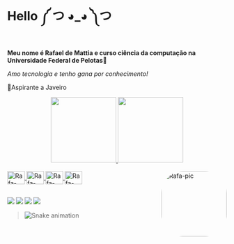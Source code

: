 # Hello    ༼ つ ◕_◕ ༽つ <p>
**Meu nome é Rafael de Mattia e curso ciência da computação na Universidade Federal de Pelotas📖<p>**
*Amo tecnologia e tenho gana por conhecimento!<p>*
🎈Aspirante a Javeiro<p>
<div align="center">
  <a href="https://github.com/rafamattia2">
  <img height="150em" src="https://github-readme-stats.vercel.app/api?username=rafamattia2&show_icons=true&theme=dark&include_all_commits=true&count_private=true%22/%3E"/>
  <img height="150em" src="https://github-readme-stats.vercel.app/api/top-langs/?username=rafamattia2&layout=compact&langs_count=7&theme=dark"/>
</div>

<div style="display: inline_block"><br>
       
  <img align="center" alt="Rafa-React" height="30" width="40" src="https://cdn.jsdelivr.net/gh/devicons/devicon/icons/c/c-original.svg">
  <img align="center" alt="Rafa-React" height="30" width="40" src="https://cdn.jsdelivr.net/gh/devicons/devicon/icons/java/java-original.svg">
  <img align="center" alt="Rafa-React" height="30" width="40" src="https://cdn.jsdelivr.net/gh/devicons/devicon/icons/javascript/javascript-original.svg">
  <img align="center" alt="Rafa-React" height="30" width="40" src="https://cdn.jsdelivr.net/gh/devicons/devicon/icons/react/react-original-wordmark.svg">
  <img align="right" alt="Rafa-pic" height="150" style="border-radius:50px;" 
  src="https://cdn.discordapp.com/attachments/336218934581919754/987220813180727296/use-the-force-git-push-f.jpg">
  
</div>
  
  ##
 
<div> 
  <a href="https://instagram.com/porramattia" target="_blank"><img src="https://img.shields.io/badge/-Instagram-%23E4405F?style=for-the-badge&logo=instagram&logoColor=white" target="_blank"></a>
 <a href="https://discord.gg/K44QEHuz" target="_blank"><img src="https://img.shields.io/badge/Discord-7289DA?style=for-the-badge&logo=discord&logoColor=white" target="_blank"></a> 
  <a href = "mailto:rdmattia@inf.ufpel.edu.br"><img src="https://img.shields.io/badge/Gmail-D14836?style=for-the-badge&logo=gmail&logoColor=white"></a>
  <a href="https://www.linkedin.com/in/rafamattia2/" target="_blank"><img src="https://img.shields.io/badge/-LinkedIn-%230077B5?style=for-the-badge&logo=linkedin&logoColor=white" target="_blank"></a> 
 
>  ![Snake animation](https://github.com/rafamattia2/rafamattia2/blob/output/github-contribution-grid-snake.svg)
 
</div>
